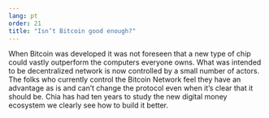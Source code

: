 ```yaml
---
lang: pt
order: 21
title: "Isn’t Bitcoin good enough?"
---
```


When Bitcoin was developed it was not foreseen that a new type of chip could vastly outperform the computers everyone owns. What was intended to be decentralized network is now controlled by a small number of actors. The folks who currently control the Bitcoin Network feel they have an advantage as is and can’t change the protocol even when it’s clear that it should be. Chia has had ten years to study the new digital money ecosystem we clearly see how to build it better.
